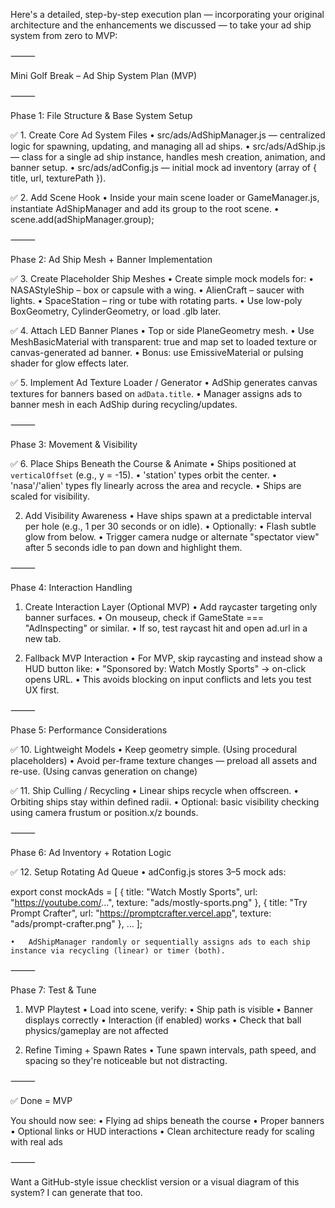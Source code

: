 Here's a detailed, step-by-step execution plan — incorporating your original architecture and the enhancements we discussed — to take your ad ship system from zero to MVP:

⸻

Mini Golf Break – Ad Ship System Plan (MVP)

⸻

Phase 1: File Structure & Base System Setup

✅ 1. Create Core Ad System Files
	•	src/ads/AdShipManager.js — centralized logic for spawning, updating, and managing all ad ships.
	•	src/ads/AdShip.js — class for a single ad ship instance, handles mesh creation, animation, and banner setup.
	•	src/ads/adConfig.js — initial mock ad inventory (array of { title, url, texturePath }).

✅ 2. Add Scene Hook
	•	Inside your main scene loader or GameManager.js, instantiate AdShipManager and add its group to the root scene.
	•	scene.add(adShipManager.group);

⸻

Phase 2: Ad Ship Mesh + Banner Implementation

✅ 3. Create Placeholder Ship Meshes
	•	Create simple mock models for:
	•	NASAStyleShip – box or capsule with a wing.
	•	AlienCraft – saucer with lights.
	•	SpaceStation – ring or tube with rotating parts.
	•	Use low-poly BoxGeometry, CylinderGeometry, or load .glb later.

✅ 4. Attach LED Banner Planes
	•	Top or side PlaneGeometry mesh.
	•	Use MeshBasicMaterial with transparent: true and map set to loaded texture or canvas-generated ad banner.
	•	Bonus: use EmissiveMaterial or pulsing shader for glow effects later.

✅ 5. Implement Ad Texture Loader / Generator
	•	AdShip generates canvas textures for banners based on `adData.title`.
	•	Manager assigns ads to banner mesh in each AdShip during recycling/updates.

⸻

Phase 3: Movement & Visibility

✅ 6. Place Ships Beneath the Course & Animate
	•	Ships positioned at `verticalOffset` (e.g., y = -15).
	•	'station' types orbit the center.
    •   'nasa'/'alien' types fly linearly across the area and recycle.
	•	Ships are scaled for visibility.

2. Add Visibility Awareness
	•	Have ships spawn at a predictable interval per hole (e.g., 1 per 30 seconds or on idle).
	•	Optionally:
	•	Flash subtle glow from below.
	•	Trigger camera nudge or alternate "spectator view" after 5 seconds idle to pan down and highlight them.

⸻

Phase 4: Interaction Handling

1. Create Interaction Layer (Optional MVP)
	•	Add raycaster targeting only banner surfaces.
	•	On mouseup, check if GameState === "AdInspecting" or similar.
	•	If so, test raycast hit and open ad.url in a new tab.

2. Fallback MVP Interaction
	•	For MVP, skip raycasting and instead show a HUD button like:
	•	"Sponsored by: Watch Mostly Sports" → on-click opens URL.
	•	This avoids blocking on input conflicts and lets you test UX first.

⸻

Phase 5: Performance Considerations

✅ 10. Lightweight Models
	•	Keep geometry simple. (Using procedural placeholders)
	•	Avoid per-frame texture changes — preload all assets and re-use. (Using canvas generation on change)

✅ 11. Ship Culling / Recycling
	•	Linear ships recycle when offscreen.
    •   Orbiting ships stay within defined radii.
	•	Optional: basic visibility checking using camera frustum or position.x/z bounds.

⸻

Phase 6: Ad Inventory + Rotation Logic

✅ 12. Setup Rotating Ad Queue
	•	adConfig.js stores 3–5 mock ads:

export const mockAds = [
  { title: "Watch Mostly Sports", url: "https://youtube.com/...", texture: "ads/mostly-sports.png" },
  { title: "Try Prompt Crafter", url: "https://promptcrafter.vercel.app", texture: "ads/prompt-crafter.png" },
  ...
];

	•	AdShipManager randomly or sequentially assigns ads to each ship instance via recycling (linear) or timer (both).

⸻

Phase 7: Test & Tune

1. MVP Playtest
	•	Load into scene, verify:
	•	Ship path is visible
	•	Banner displays correctly
	•	Interaction (if enabled) works
	•	Check that ball physics/gameplay are not affected

2. Refine Timing + Spawn Rates
	•	Tune spawn intervals, path speed, and spacing so they're noticeable but not distracting.

⸻

✅ Done = MVP

You should now see:
	•	Flying ad ships beneath the course
	•	Proper banners
	•	Optional links or HUD interactions
	•	Clean architecture ready for scaling with real ads

⸻

Want a GitHub-style issue checklist version or a visual diagram of this system? I can generate that too.